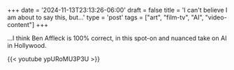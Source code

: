 +++
date = '2024-11-13T23:13:26-06:00'
draft = false
title = 'I can&apos;t believe I am about to say this&#44; but...'
type = 'post'
tags = ["art", "film-tv", "AI", "video-content"]
+++

...I think Ben Affleck is 100% correct, in this spot-on and nuanced take on AI in Hollywood.

<div class="video">
{{< youtube ypURoMU3P3U >}}
</div>